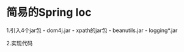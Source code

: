 ﻿# 简易的Spring Ioc

1.引入4个jar包
    - dom4j.jar
    - xpath的jar包
    - beanutils.jar
    - logging*.jar

2.实现代码
